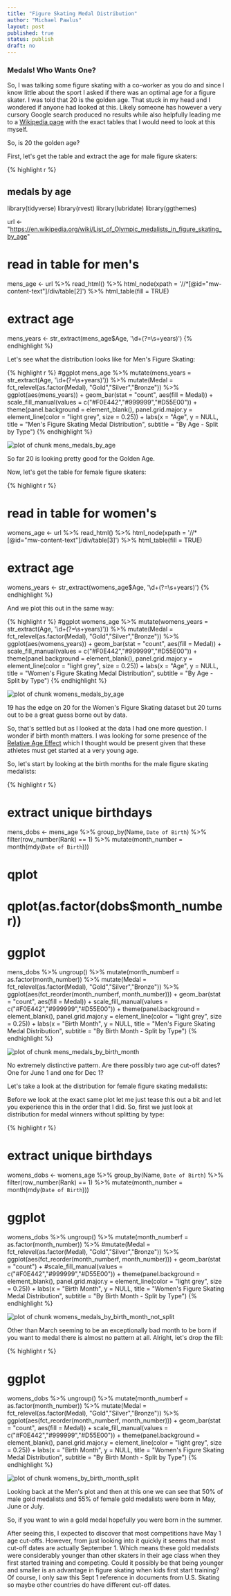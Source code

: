 ```yaml
---
title: "Figure Skating Medal Distribution"
author: "Michael Pawlus"
layout: post
published: true
status: publish
draft: no
---
```

 
### Medals! Who Wants One?
 
So, I was talking some figure skating with a co-worker as you do and since I know little about the sport I asked if there was an optimal age for a figure skater. I was told that 20 is the golden age. That stuck in my head and I wondered if anyone had looked at this. Likely someone has however a very cursory Google search produced no results while also helpfully leading me to a [Wikipedia page](https://en.wikipedia.org/wiki/List_of_Olympic_medalists_in_figure_skating_by_age) with the exact tables that I would need to look at this myself.
 
So, is 20 the golden age?
 
First, let's get the table and extract the age for male figure skaters:
 

{% highlight r %}
## medals by age
 
library(tidyverse)
library(rvest)
library(lubridate)
library(ggthemes)
 
url <- "https://en.wikipedia.org/wiki/List_of_Olympic_medalists_in_figure_skating_by_age"
 
# read in table for men's  
mens_age <- url %>%
  read_html() %>%
  html_node(xpath = '//*[@id="mw-content-text"]/div/table[2]') %>%
  html_table(fill = TRUE)
 
# extract age
mens_years <- str_extract(mens_age$Age, '\\d+(?=\\s+years)')
{% endhighlight %}
 
Let's see what the distribution looks like for Men's Figure Skating:
 

{% highlight r %}
#ggplot
mens_age %>%
  mutate(mens_years = str_extract(Age, '\\d+(?=\\s+years)')) %>%
  mutate(Medal = fct_relevel(as.factor(Medal), "Gold","Silver","Bronze")) %>%
  ggplot(aes(mens_years)) + 
  geom_bar(stat = "count", aes(fill = Medal)) +
  scale_fill_manual(values = c("#F0E442","#999999","#D55E00")) +
  theme(panel.background = element_blank(), panel.grid.major.y = element_line(color = "light grey", size = 0.25)) +
  labs(x = "Age", y = NULL, title = "Men's Figure Skating Medal Distribution", subtitle = "By Age - Split by Type")
{% endhighlight %}

![plot of chunk mens_medals_by_age](/figures/mens_medals_by_age-1.png)
 
So far 20 is looking pretty good for the Golden Age.
 
Now, let's get the table for female figure skaters:
 

{% highlight r %}
# read in table for women's  
womens_age <- url %>%
  read_html() %>%
  html_node(xpath = '//*[@id="mw-content-text"]/div/table[3]') %>%
  html_table(fill = TRUE)
 
# extract age
womens_years <- str_extract(womens_age$Age, '\\d+(?=\\s+years)')
{% endhighlight %}
 
And we plot this out in the same way:
 

{% highlight r %}
#ggplot
womens_age %>%
  mutate(womens_years = str_extract(Age, '\\d+(?=\\s+years)')) %>%
  mutate(Medal = fct_relevel(as.factor(Medal), "Gold","Silver","Bronze")) %>%
  ggplot(aes(womens_years)) + 
  geom_bar(stat = "count", aes(fill = Medal)) +
  scale_fill_manual(values = c("#F0E442","#999999","#D55E00")) +
  theme(panel.background = element_blank(), panel.grid.major.y = element_line(color = "light grey", size = 0.25)) +
  labs(x = "Age", y = NULL, title = "Women's Figure Skating Medal Distribution", subtitle = "By Age - Split by Type")
{% endhighlight %}

![plot of chunk womens_medals_by_age](/figures/womens_medals_by_age-1.png)
 
19 has the edge on 20 for the Women's Figure Skating dataset but 20 turns out to be a great guess borne out by data.
 
So, that's settled but as I looked at the data I had one more question. I wonder if birth month matters. I was looking for some presence of the [Relative Age Effect](https://en.wikipedia.org/wiki/Relative_age_effect) which I thought would be present given that these athletes must get started at a very young age.
 
So, let's start by looking at the birth months for the male figure skating medalists:
 

{% highlight r %}
# extract unique birthdays
mens_dobs <- mens_age %>% 
  group_by(Name, `Date of Birth`) %>% 
  filter(row_number(Rank) == 1) %>%
  mutate(month_number = month(mdy(`Date of Birth`)))
 
# qplot
# qplot(as.factor(dobs$month_number))
 
# ggplot
mens_dobs %>%
  ungroup() %>%
  mutate(month_numberf = as.factor(month_number)) %>%
  mutate(Medal = fct_relevel(as.factor(Medal), "Gold","Silver","Bronze")) %>%
  ggplot(aes(fct_reorder(month_numberf, month_number))) + 
  geom_bar(stat = "count", aes(fill = Medal)) +
  scale_fill_manual(values = c("#F0E442","#999999","#D55E00")) +
  theme(panel.background = element_blank(), panel.grid.major.y = element_line(color = "light grey", size = 0.25)) +
  labs(x = "Birth Month", y = NULL, title = "Men's Figure Skating Medal Distribution", subtitle = "By Birth Month - Split by Type")
{% endhighlight %}

![plot of chunk mens_medals_by_birth_month](/figures/mens_medals_by_birth_month-1.png)
 
No extremely distinctive pattern. Are there possibly two age cut-off dates? One for June 1 and one for Dec 1?
 
Let's take a look at the distribution for female figure skating medalists:
 
Before we look at the exact same plot let me just tease this out a bit and let you experience this in the order that I did. So, first we just look at distribution for medal winners without splitting by type:
 

{% highlight r %}
# extract unique birthdays
womens_dobs <- womens_age %>% 
  group_by(Name, `Date of Birth`) %>% 
  filter(row_number(Rank) == 1) %>%
  mutate(month_number = month(mdy(`Date of Birth`)))
 
# ggplot
womens_dobs %>%
  ungroup() %>%
  mutate(month_numberf = as.factor(month_number)) %>%
  #mutate(Medal = fct_relevel(as.factor(Medal), "Gold","Silver","Bronze")) %>%
  ggplot(aes(fct_reorder(month_numberf, month_number))) + 
  geom_bar(stat = "count") +
  #scale_fill_manual(values = c("#F0E442","#999999","#D55E00")) +
  theme(panel.background = element_blank(), panel.grid.major.y = element_line(color = "light grey", size = 0.25)) +
  labs(x = "Birth Month", y = NULL, title = "Women's Figure Skating Medal Distribution", subtitle = "By Birth Month - Split by Type")
{% endhighlight %}

![plot of chunk womens_medals_by_birth_month_not_split](/figures/womens_medals_by_birth_month_not_split-1.png)
 
Other than March seeming to be an exceptionally bad month to be born if you want to medal there is almost no pattern at all. Alright, let's drop the fill:
 

{% highlight r %}
# ggplot
womens_dobs %>%
  ungroup() %>%
  mutate(month_numberf = as.factor(month_number)) %>%
  mutate(Medal = fct_relevel(as.factor(Medal), "Gold","Silver","Bronze")) %>%
  ggplot(aes(fct_reorder(month_numberf, month_number))) + 
  geom_bar(stat = "count", aes(fill = Medal)) +
  scale_fill_manual(values = c("#F0E442","#999999","#D55E00")) +
  theme(panel.background = element_blank(), panel.grid.major.y = element_line(color = "light grey", size = 0.25)) +
  labs(x = "Birth Month", y = NULL, title = "Women's Figure Skating Medal Distribution", subtitle = "By Birth Month - Split by Type")
{% endhighlight %}

![plot of chunk womens_by_birth_month_split](/figures/womens_by_birth_month_split-1.png)
 
Looking back at the Men's plot and then at this one we can see that 50% of male gold medalists and 55% of female gold medalists were born in May, June or July. 
 
So, if you want to win a gold medal hopefully you were born in the summer.
 
After seeing this, I expected to discover that most competitions have May 1 age cut-offs. However, from just looking into it quickly it seems that most cut-off dates are actually September 1. Which means these gold medalists were considerably younger than other skaters in their age class when they first started training and competing. Could it possibly be that being younger and smaller is an advantage in figure skating when kids first start training?  Of course, I only saw this Sept 1 reference in documents from U.S. Skating so maybe other countries do have different cut-off dates.
